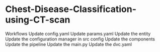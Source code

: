 # Chest-Disease-Classification-using-CT-scan
Workflows
Update config.yaml
Update params.yaml
Update the entity
Update the configuration manager in src config
Update the components
Update the pipeline
Update the main.py
Update the dvc.yaml


